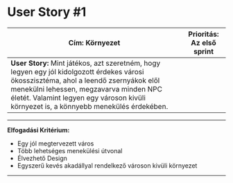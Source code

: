# User Story #1

| Cím: Környezet | Prioritás: Az első sprint |
|----------|----------|
| **User Story:** Mint játékos, azt szeretném, hogy legyen egy jól kidolgozott érdekes városi ökosszisztéma, ahol a leendő zsernyákok elől menekülni lehessen, megzavarva minden NPC életét. Valamint legyen egy városon kivüli környezet is, a könnyebb menekülés érdekében. |
---
**Elfogadási Kritérium:**  
- Egy jól megtervezett város 
- Több lehetséges menekülési útvonal
- Élvezhető Design
- Egyszerű kevés akadállyal rendelkező városon kivüli környezet 
---
 

